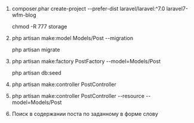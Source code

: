 1.  composer.phar create-project --prefer-dist laravel/laravel:^7.0 laravel7-wfm-blog

    chmod -R 777 storage

2.  php artisan make:model Models/Post --migration

    php artisan migrate

3.  php artisan make:factory PostFactory --model=Models/Post

    php artisan db:seed

4.  php artisan make:controller PostController

5.  php artisan make:controller PostController --resource --model=Models/Post

6.  Поиск в содержании поста по заданному в форме слову
